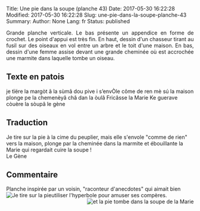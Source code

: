 Title: Une pie dans la soupe (planche 43)
Date: 2017-05-30 16:22:28
Modified: 2017-05-30 16:22:28
Slug: une-pie-dans-la-soupe-planche-43
Summary: 
Author: None
Lang: fr
Status: published

<img style="float: left;" alt="" src="{static}/images/planche_43.png"><p style="text-align:justify;">Grande planche verticale. Le bas présente un appendice en forme de crochet. Le point d'appui est très fin. En haut, dessin d'un chasseur tirant au fusil sur des oiseaux en vol entre un arbre et le toit d'une maison. En bas, dessin d'une femme assise devant une grande cheminée où est accrochée une marmite dans laquelle tombe un oiseau.</p>

## Texte en patois
je tïére la margòt â la sùmâ dou pive i s’envÒle côme de ren mè sú la maison plonge pe la chemenèyâ châ  dan la òulâ  Fricâsse la Marie Ke guerave còuère la sòupâ  		  le gène

## Traduction
Je tire sur la pie à la cime du peuplier, mais elle s'envole "comme de rien" vers la maison, plonge par la cheminée dans la marmite et ébouillante la Marie qui regardait cuire la soupe !     
       Le Gène

## Commentaire
Planche inspirée par un voisin, "raconteur d'anecdotes" qui aimait bien utiliser l'hyperbole pour amuser ses compères.<img style="float: left;" alt="Je tire sur la pie" src="{static}/images/planche_43_dessin_haut.png"><img style="float: right;" alt="et la pie tombe dans la soupe de la Marie" src="{static}/images/planche_43_dessin_bas-2.png">





